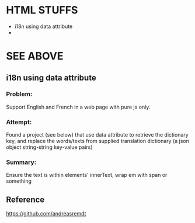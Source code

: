 # HTML STUFFS
- i18n using data attribute
- 




# SEE ABOVE
## i18n using data attribute

### Problem:
Support English and French in a web page with pure js only.

### Attempt:
Found a project (see below) that use data attribute to retrieve the dictionary key, and replace the words/texts from supplied translation dictionary (a json object string-string key-value pairs)

### Summary:
Ensure the text is within elements' innerText, wrap em with span or something

## Reference 
https://github.com/andreasremdt